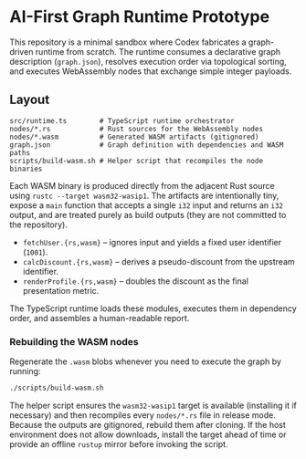 # AI-First Graph Runtime Prototype

This repository is a minimal sandbox where Codex fabricates a graph-driven runtime from scratch. The runtime consumes a declarative graph description (`graph.json`), resolves execution order via topological sorting, and executes WebAssembly nodes that exchange simple integer payloads.

## Layout

```
src/runtime.ts        # TypeScript runtime orchestrator
nodes/*.rs            # Rust sources for the WebAssembly nodes
nodes/*.wasm          # Generated WASM artifacts (gitignored)
graph.json            # Graph definition with dependencies and WASM paths
scripts/build-wasm.sh # Helper script that recompiles the node binaries
```

Each WASM binary is produced directly from the adjacent Rust source using `rustc --target wasm32-wasip1`. The artifacts are intentionally tiny, expose a `main` function that accepts a single `i32` input and returns an `i32` output, and are treated purely as build outputs (they are not committed to the repository).

* `fetchUser.{rs,wasm}` – ignores input and yields a fixed user identifier (`1001`).
* `calcDiscount.{rs,wasm}` – derives a pseudo-discount from the upstream identifier.
* `renderProfile.{rs,wasm}` – doubles the discount as the final presentation metric.

The TypeScript runtime loads these modules, executes them in dependency order, and assembles a human-readable report.

### Rebuilding the WASM nodes

Regenerate the `.wasm` blobs whenever you need to execute the graph by running:

```bash
./scripts/build-wasm.sh
```

The helper script ensures the `wasm32-wasip1` target is available (installing it if necessary) and then recompiles every `nodes/*.rs` file in release mode. Because the outputs are gitignored, rebuild them after cloning. If the host environment does not allow downloads, install the target ahead of time or provide an offline `rustup` mirror before invoking the script.

